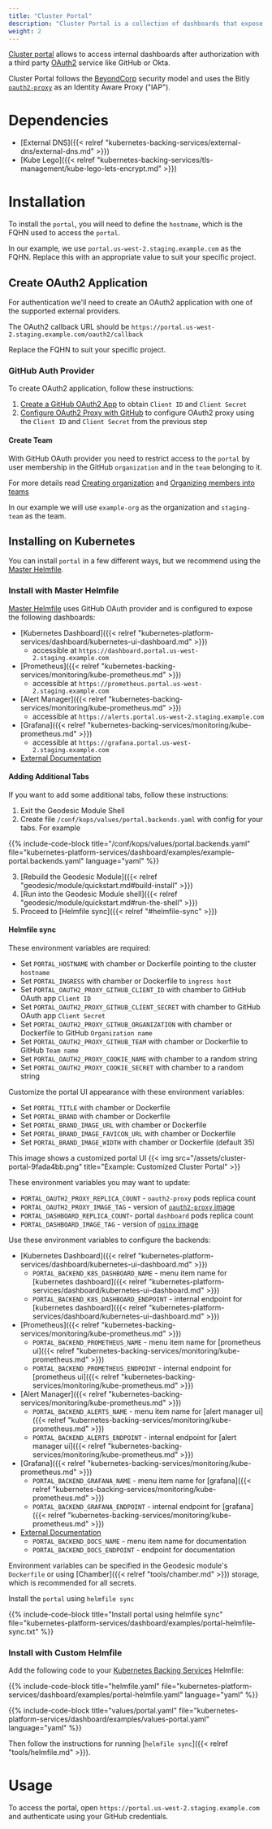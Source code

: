 ```yaml
---
title: "Cluster Portal"
description: "Cluster Portal is a collection of dashboards that expose several services behind an OAuth2 proxy"
weight: 2
---
```


[Cluster portal](https://github.com/cloudposse/charts/tree/master/incubator/portal) allows to access
internal dashboards after authorization with a third party [OAuth2](https://en.wikipedia.org/wiki/OAuth) service like GitHub or Okta.

Cluster Portal follows the [BeyondCorp](https://www.beyondcorp.com/) security model and uses the Bitly [`oauth2-proxy`](https://github.com/bitly/oauth2_proxy) as an Identity Aware Proxy ("IAP").

# Dependencies

* [External DNS]({{< relref "kubernetes-backing-services/external-dns/external-dns.md" >}})
* [Kube Lego]({{< relref "kubernetes-backing-services/tls-management/kube-lego-lets-encrypt.md" >}})

# Installation

To install the `portal`, you will need to define the `hostname`, which is the FQHN used to access the `portal`.

In our example, we use `portal.us-west-2.staging.example.com` as the FQHN. Replace this with an appropriate value to suit your specific project.

## Create OAuth2 Application

For authentication we'll need to create an OAuth2 application with one of the supported external providers.

The OAuth2 callback URL should be `https://portal.us-west-2.staging.example.com/oauth2/callback`

Replace the FQHN to suit your specific project.

### GitHub Auth Provider

To create OAuth2 application, follow these instructions:

1. [Create a GitHub OAuth2 App](https://developer.github.com/apps/building-oauth-apps/creating-an-oauth-app/) to obtain `Client ID` and `Client Secret`
2. [Configure OAuth2 Proxy with GitHub](https://github.com/bitly/oauth2_proxy#github-auth-provider) to configure OAuth2 proxy using the `Client ID` and `Client Secret` from the previous step

#### Create Team

With GitHub OAuth provider you need to restrict access to the `portal` by user membership
in the GitHub `organization` and in the `team` belonging to it.

For more details read [Creating organization](https://help.github.com/articles/creating-a-new-organization-from-scratch/)
and [Organizing members into teams](https://help.github.com/articles/organizing-members-into-teams/)

In our example we will use `example-org` as the organization and `staging-team` as the team.

## Installing on Kubernetes

You can install `portal` in a few different ways, but we recommend using the [Master Helmfile](https://github.com/cloudposse/geodesic/blob/master/rootfs/conf/kops/helmfile.yaml).

### Install with Master Helmfile

[Master Helmfile](https://github.com/cloudposse/geodesic/blob/master/rootfs/conf/kops/helmfile.yaml)
uses GitHub OAuth provider and is configured to expose the following dashboards:

* [Kubernetes Dashboard]({{< relref "kubernetes-platform-services/dashboard/kubernetes-ui-dashboard.md" >}})
  - accessible at `https://dashboard.portal.us-west-2.staging.example.com`
* [Prometheus]({{< relref "kubernetes-backing-services/monitoring/kube-prometheus.md" >}})
  - accessible at `https://prometheus.portal.us-west-2.staging.example.com`
* [Alert Manager]({{< relref "kubernetes-backing-services/monitoring/kube-prometheus.md" >}})
  - accessible at `https://alerts.portal.us-west-2.staging.example.com`
* [Grafana]({{< relref "kubernetes-backing-services/monitoring/kube-prometheus.md" >}})
  - accessible at `https://grafana.portal.us-west-2.staging.example.com`
* [External Documentation](https://docs.cloudposse.com)

#### Adding Additional Tabs

If you want to add some additional tabs, follow these instructions:

1. Exit the Geodesic Module Shell
2. Create file `/conf/kops/values/portal.backends.yaml` with config for your tabs. For example

{{% include-code-block title="/conf/kops/values/portal.backends.yaml" file="kubernetes-platform-services/dashboard/examples/example-portal.backends.yaml" language="yaml" %}}

3. [Rebuild the Geodesic Module]({{< relref "geodesic/module/quickstart.md#build-install" >}})
4. [Run into the Geodesic Module shell]({{< relref "geodesic/module/quickstart.md#run-the-shell" >}})
5. Proceed to [Helmfile sync]({{< relref "#helmfile-sync" >}})

#### Helmfile sync

These environment variables are required:

* Set `PORTAL_HOSTNAME` with chamber or Dockerfile pointing to the cluster `hostname`
* Set `PORTAL_INGRESS` with chamber or Dockerfile to `ingress host`
* Set `PORTAL_OAUTH2_PROXY_GITHUB_CLIENT_ID` with chamber to GitHub OAuth app `Client ID`
* Set `PORTAL_OAUTH2_PROXY_GITHUB_CLIENT_SECRET` with chamber to GitHub OAuth app `Client Secret`
* Set `PORTAL_OAUTH2_PROXY_GITHUB_ORGANIZATION` with chamber or Dockerfile to GitHub `Organization name`
* Set `PORTAL_OAUTH2_PROXY_GITHUB_TEAM` with chamber or Dockerfile to GitHub `Team name`
* Set `PORTAL_OAUTH2_PROXY_COOKIE_NAME` with chamber to a random string
* Set `PORTAL_OAUTH2_PROXY_COOKIE_SECRET` with chamber to a random string

Customize the portal UI appearance with these environment variables:

* Set `PORTAL_TITLE` with chamber or Dockerfile
* Set `PORTAL_BRAND` with chamber or Dockerfile
* Set `PORTAL_BRAND_IMAGE_URL` with chamber or Dockerfile
* Set `PORTAL_BRAND_IMAGE_FAVICON_URL` with chamber or Dockerfile
* Set `PORTAL_BRAND_IMAGE_WIDTH` with chamber or Dockerfile (default 35)

This image shows a customized portal UI
{{< img src="/assets/cluster-portal-9fada4bb.png" title="Example: Customized Cluster Portal" >}}

These environment variables you may want to update:

* `PORTAL_OAUTH2_PROXY_REPLICA_COUNT` - `oauth2-proxy` pods replica count
* `PORTAL_OAUTH2_PROXY_IMAGE_TAG` - version of [`oauth2-proxy` image](https://hub.docker.com/r/cloudposse/oauth2-proxy/)
* `PORTAL_DASHBOARD_REPLICA_COUNT`- portal `dashboard` pods replica count
* `PORTAL_DASHBOARD_IMAGE_TAG` - version of [`nginx` image](https://hub.docker.com/_/nginx/)

Use these environment variables to configure the backends:

* [Kubernetes Dashboard]({{< relref "kubernetes-platform-services/dashboard/kubernetes-ui-dashboard.md" >}})
  - `PORTAL_BACKEND_K8S_DASHBOARD_NAME` - menu item name for [kubernetes dashboard]({{< relref "kubernetes-platform-services/dashboard/kubernetes-ui-dashboard.md" >}})
  - `PORTAL_BACKEND_K8S_DASHBOARD_ENDPOINT` - internal endpoint for [kubernetes dashboard]({{< relref "kubernetes-platform-services/dashboard/kubernetes-ui-dashboard.md" >}})
* [Prometheus]({{< relref "kubernetes-backing-services/monitoring/kube-prometheus.md" >}})
  - `PORTAL_BACKEND_PROMETHEUS_NAME` - menu item name for [prometheus ui]({{< relref "kubernetes-backing-services/monitoring/kube-prometheus.md" >}})
  - `PORTAL_BACKEND_PROMETHEUS_ENDPOINT` - internal endpoint for [prometheus ui]({{< relref "kubernetes-backing-services/monitoring/kube-prometheus.md" >}})
* [Alert Manager]({{< relref "kubernetes-backing-services/monitoring/kube-prometheus.md" >}})
  - `PORTAL_BACKEND_ALERTS_NAME` - menu item name for [alert manager ui]({{< relref "kubernetes-backing-services/monitoring/kube-prometheus.md" >}})
  - `PORTAL_BACKEND_ALERTS_ENDPOINT` - internal endpoint for [alert manager ui]({{< relref "kubernetes-backing-services/monitoring/kube-prometheus.md" >}})
* [Grafana]({{< relref "kubernetes-backing-services/monitoring/kube-prometheus.md" >}})
  - `PORTAL_BACKEND_GRAFANA_NAME` - menu item name for [grafana]({{< relref "kubernetes-backing-services/monitoring/kube-prometheus.md" >}})
  - `PORTAL_BACKEND_GRAFANA_ENDPOINT` - internal endpoint for [grafana]({{< relref "kubernetes-backing-services/monitoring/kube-prometheus.md" >}})
* [External Documentation](https://docs.cloudposse.com)
  - `PORTAL_BACKEND_DOCS_NAME` - menu item name for documentation
  - `PORTAL_BACKEND_DOCS_ENDPOINT` - endpoint for documentation

Environment variables can be specified in the Geodesic module's `Dockerfile` or using [Chamber]({{< relref "tools/chamber.md" >}}) storage, which is recommended for all secrets.

Install the `portal` using `helmfile sync`

{{% include-code-block title="Install portal using helmfile sync" file="kubernetes-platform-services/dashboard/examples/portal-helmfile-sync.txt" %}}

### Install with Custom Helmfile

Add the following code to your [Kubernetes Backing Services](/kubernetes-backing-services) Helmfile:

{{% include-code-block  title="helmfile.yaml" file="kubernetes-platform-services/dashboard/examples/portal-helmfile.yaml" language="yaml" %}}

{{% include-code-block  title="values/portal.yaml" file="kubernetes-platform-services/dashboard/examples/values-portal.yaml" language="yaml" %}}

Then follow the instructions for running [`helmfile sync`]({{< relref "tools/helmfile.md" >}}).

# Usage

To access the portal, open `https://portal.us-west-2.staging.example.com` and authenticate using your GitHub credentials.
